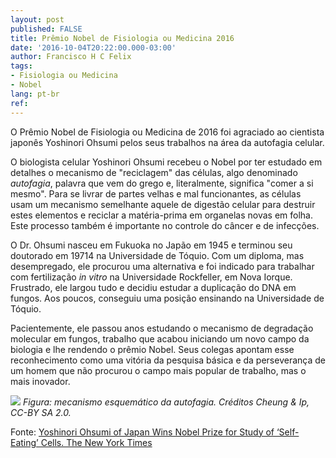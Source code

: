 ```yaml
---
layout: post
published: FALSE
title: Prêmio Nobel de Fisiologia ou Medicina 2016
date: '2016-10-04T20:22:00.000-03:00'
author: Francisco H C Felix
tags:
- Fisiologia ou Medicina
- Nobel
lang: pt-br
ref:
---
```


O Prêmio Nobel de Fisiologia ou Medicina de 2016
  foi agraciado ao cientista japonês Yoshinori Ohsumi pelos seus trabalhos na área da autofagia celular.
  <!--more-->

O biologista celular Yoshinori Ohsumi recebeu o Nobel por ter estudado em detalhes o mecanismo de "reciclagem" das células, algo denominado _autofagia_, palavra que vem do grego e, literalmente, significa "comer a si mesmo". Para se livrar de partes velhas e mal funcionantes, as células usam um mecanismo semelhante aquele de digestão celular para destruir estes elementos e reciclar a matéria-prima em organelas novas em folha. Este processo também é importante no controle do câncer e de infecções.

O Dr. Ohsumi nasceu em Fukuoka no Japão em 1945 e terminou seu doutorado em 19714 na Universidade de Tóquio. Com um diploma, mas desempregado, ele procurou uma alternativa e foi indicado para trabalhar com fertilização _in vitro_ na Universidade Rockfeller, em Nova Iorque. Frustrado, ele largou tudo e decidiu estudar a duplicação do DNA em fungos. Aos poucos, conseguiu uma posição ensinando na Universidade de Tóquio.

Pacientemente, ele passou anos estudando o mecanismo de degradação molecular em fungos, trabalho que acabou iniciando um novo campo da biologia e lhe rendendo o prêmio Nobel. Seus colegas apontam esse reconhecimento como uma vitória da pesquisa básica e da perseverança de um homem que não procurou o campo mais popular de trabalho, mas o mais inovador.

![](https://upload.wikimedia.org/wikipedia/commons/1/11/Autophagy.jpg)
_Figura: mecanismo esquemático da autofagia. Créditos Cheung & Ip, CC-BY SA 2.0._

Fonte: [Yoshinori Ohsumi of Japan Wins Nobel Prize for Study of ‘Self-Eating’ Cells. The New York Times](https://www.nytimes.com/2016/10/04/science/yoshinori-ohsumi-nobel-prize-medicine.html)
